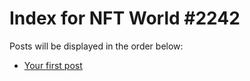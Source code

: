 # Index for NFT World #2242
Posts will be displayed in the order below:

- [Your first post](./001-first.md)

